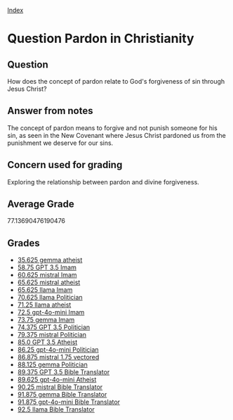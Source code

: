 
[Index](../../index.md)
# Question Pardon in Christianity
## Question
How does the concept of pardon relate to God's forgiveness of sin through Jesus Christ?

## Answer from notes
The concept of pardon means to forgive and not punish someone for his sin, as seen in the New Covenant where Jesus Christ pardoned us from the punishment we deserve for our sins.

## Concern used for grading
Exploring the relationship between pardon and divine forgiveness.

## Average Grade
77.13690476190476

## Grades
 * [35.625 gemma atheist](../answers/gemma_atheist/Pardon_in_Christianity.md)
 * [58.75 GPT 3.5 Imam](../answers/GPT_3.5_Imam/Pardon_in_Christianity.md)
 * [60.625 mistral Imam](../answers/mistral_Imam/Pardon_in_Christianity.md)
 * [65.625 mistral atheist](../answers/mistral_atheist/Pardon_in_Christianity.md)
 * [65.625 llama Imam](../answers/llama_Imam/Pardon_in_Christianity.md)
 * [70.625 llama Politician](../answers/llama_Politician/Pardon_in_Christianity.md)
 * [71.25 llama atheist](../answers/llama_atheist/Pardon_in_Christianity.md)
 * [72.5 gpt-4o-mini Imam](../answers/gpt-4o-mini_Imam/Pardon_in_Christianity.md)
 * [73.75 gemma Imam](../answers/gemma_Imam/Pardon_in_Christianity.md)
 * [74.375 GPT 3.5 Politician](../answers/GPT_3.5_Politician/Pardon_in_Christianity.md)
 * [79.375 mistral Politician](../answers/mistral_Politician/Pardon_in_Christianity.md)
 * [85.0 GPT 3.5 Atheist](../answers/GPT_3.5_Atheist/Pardon_in_Christianity.md)
 * [86.25 gpt-4o-mini Politician](../answers/gpt-4o-mini_Politician/Pardon_in_Christianity.md)
 * [86.875 mistral 1.75 vectored](../answers/mistral_1.75_vectored/Pardon_in_Christianity.md)
 * [88.125 gemma Politician](../answers/gemma_Politician/Pardon_in_Christianity.md)
 * [89.375 GPT 3.5 Bible Translator](../answers/GPT_3.5_Bible_Translator/Pardon_in_Christianity.md)
 * [89.625 gpt-4o-mini Atheist](../answers/gpt-4o-mini_Atheist/Pardon_in_Christianity.md)
 * [90.25 mistral Bible Translator](../answers/mistral_Bible_Translator/Pardon_in_Christianity.md)
 * [91.875 gemma Bible Translator](../answers/gemma_Bible_Translator/Pardon_in_Christianity.md)
 * [91.875 gpt-4o-mini Bible Translator](../answers/gpt-4o-mini_Bible_Translator/Pardon_in_Christianity.md)
 * [92.5 llama Bible Translator](../answers/llama_Bible_Translator/Pardon_in_Christianity.md)
